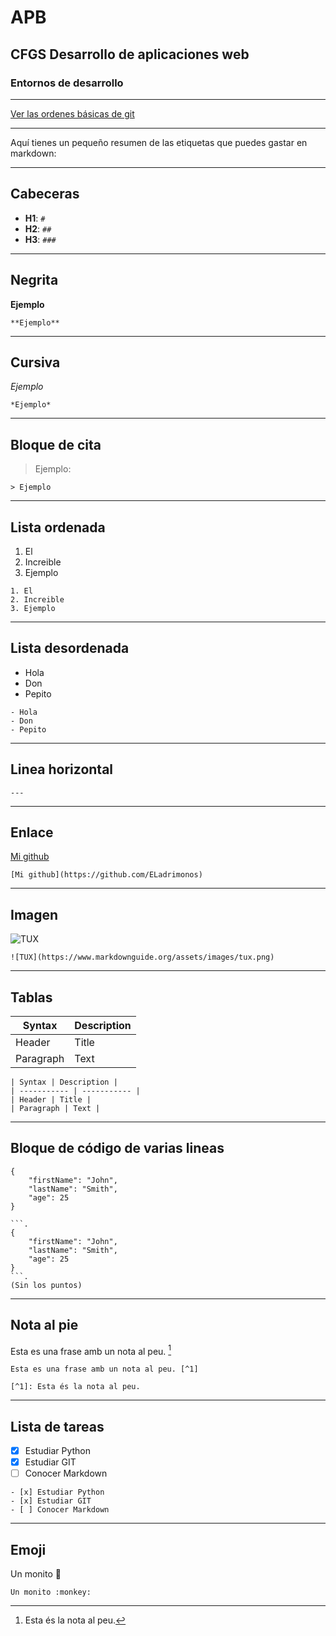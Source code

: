 # APB

## CFGS Desarrollo de aplicaciones web
### Entornos de desarrollo

---
[Ver las ordenes básicas de git](git.md)

---
Aquí tienes un pequeño resumen de las etiquetas que puedes gastar en markdown:

---
## Cabeceras
- **H1**: `#`
- **H2**: `##`
- **H3**: `###`

---
## Negrita
**Ejemplo**

`**Ejemplo**`

---
## Cursiva
*Ejemplo*

`*Ejemplo*`

---
## Bloque de cita
> Ejemplo:

`> Ejemplo`

---

## Lista ordenada
1. El
2. Increible
3. Ejemplo

```
1. El
2. Increible
3. Ejemplo
```

---
## Lista desordenada
- Hola
- Don
- Pepito
```
- Hola
- Don
- Pepito
```

---
## Linea horizontal
`---`

---
## Enlace
[Mi github](https://github.com/ELadrimonos)

`[Mi github](https://github.com/ELadrimonos)`

---
## Imagen
![TUX](https://www.markdownguide.org/assets/images/tux.png)

`![TUX](https://www.markdownguide.org/assets/images/tux.png)`

---
## Tablas
| Syntax | Description |
| ----------- | ----------- |
| Header | Title |
| Paragraph | Text |

```
| Syntax | Description |
| ----------- | ----------- |
| Header | Title |
| Paragraph | Text |
```

---
## Bloque de código de varias lineas
```
{ 
    "firstName": "John",
    "lastName": "Smith",
    "age": 25 
}
```

```
```.
{ 
    "firstName": "John",
    "lastName": "Smith",
    "age": 25 
}
```.
(Sin los puntos)
```

---
## Nota al pie

Esta es una frase amb un nota al peu. [^1]
```
Esta es una frase amb un nota al peu. [^1]

[^1]: Esta és la nota al peu.
```
[^1]: Esta és la nota al peu.

---
## Lista de tareas

- [x] Estudiar Python
- [x] Estudiar GIT
- [ ] Conocer Markdown
```
- [x] Estudiar Python
- [x] Estudiar GIT
- [ ] Conocer Markdown
```

---
## Emoji

Un monito :monkey:

`Un monito :monkey:`